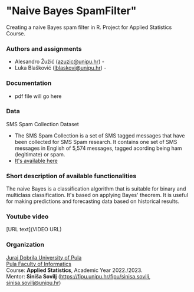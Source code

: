 # "Naive Bayes SpamFilter"

Creating a naive Bayes spam filter in R. Project for Applied Statistics Course.

### Authors and assignments

-   Alesandro Žužić (azuzic@unipu.hr) -
-   Luka Blašković (lblaskovi@unipu.hr) -

### Documentation
- pdf file will go here

### Data
SMS Spam Collection Dataset
- The SMS Spam Collection is a set of SMS tagged messages that have been collected for SMS Spam research. It contains one set of SMS messages in English of 5,574 messages, tagged acording being ham (legitimate) or spam.
- [It's available here](https://www.kaggle.com/datasets/uciml/sms-spam-collection-dataset)

### Short description of available functionalities
The naive Bayes is a classification algorithm that is suitable for binary and multiclass classification. It's based on applying Bayes' theorem. It is useful for making predictions and forecasting data based on historical results.

### Youtube video

[URL text](VIDEO URL)

### Organization

[Juraj Dobrila University of Pula](http://www.unipu.hr/)  
[Pula Faculty of Informatics](https://fipu.unipu.hr/)  
Course: **Applied Statistics**, Academic Year 2022./2023.  
Mentor: **Siniša Sovilj** (https://fipu.unipu.hr/fipu/sinisa.sovilj, sinisa.sovilj@unipu.hr)
